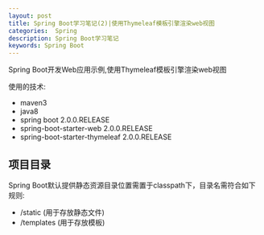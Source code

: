 ```yaml
---
layout: post
title: Spring Boot学习笔记(2)|使用Thymeleaf模板引擎渲染web视图
categories:  Spring
description: Spring Boot学习笔记
keywords: Spring Boot
---
```

  Spring Boot开发Web应用示例,使用Thymeleaf模板引擎渲染web视图

  使用的技术:
  - maven3
  - java8
  - spring boot 2.0.0.RELEASE
  - spring-boot-starter-web 2.0.0.RELEASE
  - spring-boot-starter-thymeleaf 2.0.0.RELEASE

## 项目目录


  Spring Boot默认提供静态资源目录位置需置于classpath下，目录名需符合如下规则:
  - /static (用于存放静态文件)
  - /templates (用于存放模板)

##
